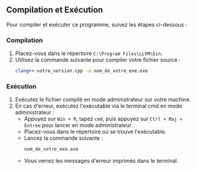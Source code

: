 ## Compilation et Exécution

Pour compiler et exécuter ce programme, suivez les étapes ci-dessous :

### Compilation

1. Placez-vous dans le répertoire `C:\Program Files\LLVM\bin`.
2. Utilisez la commande suivante pour compiler votre fichier source :
   ```bash
   clang++ votre_version.cpp -o nom_de_votre_exe.exe
   ```

### Exécution

1. Exécutez le fichier compilé en mode administrateur sur votre machine.
2. En cas d'erreur, exécutez l'exécutable via le terminal cmd en mode administrateur :
   - Appuyez sur `Win + R`, tapez `cmd`, puis appuyez sur `Ctrl + Maj + Entrée` pour lancer en mode administrateur.
   - Placez-vous dans le répertoire où se trouve l'exécutable.
   - Lancez la commande suivante :
     ```bash
     nom_de_votre_exe.exe
     ```
   - Vous verrez les messages d'erreur imprimés dans le terminal.
